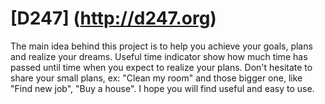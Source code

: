 [D247] (http://d247.org)
========

The main idea behind this project is to help you achieve your goals, plans and realize your dreams. Useful time indicator
show how much time has passed until time when you expect to realize your plans. Don't hesitate to share your small plans,
ex: "Clean my room" and those bigger one, like "Find new job", "Buy a house". I hope you will find useful and easy to use.
